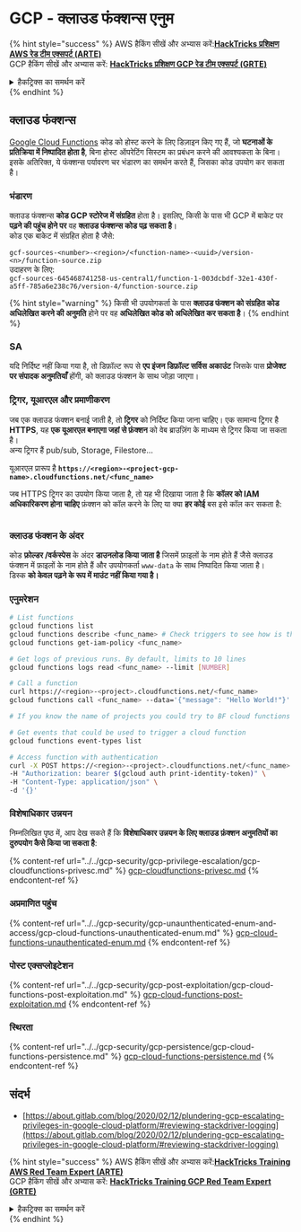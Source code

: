 # GCP - क्लाउड फंक्शन्स एनुम

{% hint style="success" %}
AWS हैकिंग सीखें और अभ्यास करें:<img src="/.gitbook/assets/image.png" alt="" data-size="line">[**HackTricks प्रशिक्षण AWS रेड टीम एक्सपर्ट (ARTE)**](https://training.hacktricks.xyz/courses/arte)<img src="/.gitbook/assets/image.png" alt="" data-size="line">\
GCP हैकिंग सीखें और अभ्यास करें: <img src="/.gitbook/assets/image (2).png" alt="" data-size="line">[**HackTricks प्रशिक्षण GCP रेड टीम एक्सपर्ट (GRTE)**<img src="/.gitbook/assets/image (2).png" alt="" data-size="line">](https://training.hacktricks.xyz/courses/grte)

<details>

<summary>हैकट्रिक्स का समर्थन करें</summary>

* [**सदस्यता योजनाएँ**](https://github.com/sponsors/carlospolop) की जाँच करें!
* **शामिल हों** 💬 [**डिस्कॉर्ड समूह**](https://discord.gg/hRep4RUj7f) या [**टेलीग्राम समूह**](https://t.me/peass) या हमें **ट्विटर** 🐦 [**@hacktricks\_live**](https://twitter.com/hacktricks\_live)** पर फॉलो** करें।
* **हैकिंग ट्रिक्स साझा करें, PRs सबमिट करके** [**HackTricks**](https://github.com/carlospolop/hacktricks) और [**HackTricks Cloud**](https://github.com/carlospolop/hacktricks-cloud) github रेपो में।

</details>
{% endhint %}

## क्लाउड फंक्शन्स <a href="#reviewing-cloud-functions" id="reviewing-cloud-functions"></a>

[Google Cloud Functions](https://cloud.google.com/functions/) कोड को होस्ट करने के लिए डिज़ाइन किए गए हैं, जो **घटनाओं के प्रतिक्रिया में निष्पादित होता है**, बिना होस्ट ऑपरेटिंग सिस्टम का प्रबंधन करने की आवश्यकता के बिना। इसके अतिरिक्त, ये फंक्शन्स पर्यावरण चर भंडारण का समर्थन करते हैं, जिसका कोड उपयोग कर सकता है।

### भंडारण

क्लाउड फंक्शन्स **कोड GCP स्टोरेज में संग्रहित** होता है। इसलिए, किसी के पास भी GCP में बाकेट पर **पढ़ने की पहुंच होने पर** वह **क्लाउड फंक्शन्स कोड पढ़ सकता है**।\
कोड एक बाकेट में संग्रहित होता है जैसे:

`gcf-sources-<number>-<region>/<function-name>-<uuid>/version-<n>/function-source.zip`\
उदाहरण के लिए:\
`gcf-sources-645468741258-us-central1/function-1-003dcbdf-32e1-430f-a5ff-785a6e238c76/version-4/function-source.zip`

{% hint style="warning" %}
किसी भी उपयोगकर्ता के पास **क्लाउड फंक्शन को संग्रहित कोड अधिलेखित करने की अनुमति** होने पर वह **अधिलेखित कोड को अधिलेखित कर सकता है**।
{% endhint %}

### SA

यदि निर्दिष्ट नहीं किया गया है, तो डिफ़ॉल्ट रूप से **एप इंजन डिफ़ॉल्ट सर्विस अकाउंट** जिसके पास **प्रोजेक्ट पर संपादक अनुमतियाँ** होंगी, को क्लाउड फंक्शन के साथ जोड़ा जाएगा।

### ट्रिगर, यूआरएल और प्रमाणीकरण

जब एक क्लाउड फंक्शन बनाई जाती है, तो **ट्रिगर** को निर्दिष्ट किया जाना चाहिए। एक सामान्य ट्रिगर है **HTTPS**, यह **एक यूआरएल बनाएगा जहां से फ़ंक्शन** को वेब ब्राउज़िंग के माध्यम से ट्रिगर किया जा सकता है।\
अन्य ट्रिगर हैं pub/sub, Storage, Filestore...

यूआरएल प्रारूप है **`https://<region>-<project-gcp-name>.cloudfunctions.net/<func_name>`**

जब HTTPS ट्रिगर का उपयोग किया जाता है, तो यह भी दिखाया जाता है कि **कॉलर को IAM अधिकारिकरण होना चाहिए** फ़ंक्शन को कॉल करने के लिए या क्या **हर कोई** बस इसे कॉल कर सकता है:

<figure><img src="../../../.gitbook/assets/image (3) (1) (1).png" alt=""><figcaption></figcaption></figure>

### क्लाउड फंक्शन के अंदर

कोड **फ़ोल्डर /वर्कस्पेस** के अंदर **डाउनलोड किया जाता है** जिसमें फ़ाइलों के नाम होते हैं जैसे क्लाउड फंक्शन में फ़ाइलों के नाम होते हैं और उपयोगकर्ता `www-data` के साथ निष्पादित किया जाता है।\
डिस्क **को केवल पढ़ने के रूप में माउंट नहीं किया गया है।**

### एनुमरेशन
```bash
# List functions
gcloud functions list
gcloud functions describe <func_name> # Check triggers to see how is this function invoked
gcloud functions get-iam-policy <func_name>

# Get logs of previous runs. By default, limits to 10 lines
gcloud functions logs read <func_name> --limit [NUMBER]

# Call a function
curl https://<region>-<project>.cloudfunctions.net/<func_name>
gcloud functions call <func_name> --data='{"message": "Hello World!"}'

# If you know the name of projects you could try to BF cloud functions names

# Get events that could be used to trigger a cloud function
gcloud functions event-types list

# Access function with authentication
curl -X POST https://<region>-<project>.cloudfunctions.net/<func_name> \
-H "Authorization: bearer $(gcloud auth print-identity-token)" \
-H "Content-Type: application/json" \
-d '{}'
```
### विशेषाधिकार उन्नयन

निम्नलिखित पृष्ठ में, आप देख सकते हैं कि **विशेषाधिकार उन्नयन के लिए क्लाउड फ़ंक्शन अनुमतियों का दुरुपयोग कैसे किया जा सकता है**:

{% content-ref url="../../gcp-security/gcp-privilege-escalation/gcp-cloudfunctions-privesc.md" %}
[gcp-cloudfunctions-privesc.md](../../gcp-security/gcp-privilege-escalation/gcp-cloudfunctions-privesc.md)
{% endcontent-ref %}

### अप्रमाणित पहुंच

{% content-ref url="../../gcp-security/gcp-unaunthenticated-enum-and-access/gcp-cloud-functions-unauthenticated-enum.md" %}
[gcp-cloud-functions-unauthenticated-enum.md](../../gcp-security/gcp-unaunthenticated-enum-and-access/gcp-cloud-functions-unauthenticated-enum.md)
{% endcontent-ref %}

### पोस्ट एक्सप्लोइटेशन

{% content-ref url="../../gcp-security/gcp-post-exploitation/gcp-cloud-functions-post-exploitation.md" %}
[gcp-cloud-functions-post-exploitation.md](../../gcp-security/gcp-post-exploitation/gcp-cloud-functions-post-exploitation.md)
{% endcontent-ref %}

### स्थिरता

{% content-ref url="../../gcp-security/gcp-persistence/gcp-cloud-functions-persistence.md" %}
[gcp-cloud-functions-persistence.md](../../gcp-security/gcp-persistence/gcp-cloud-functions-persistence.md)
{% endcontent-ref %}

## संदर्भ

* [https://about.gitlab.com/blog/2020/02/12/plundering-gcp-escalating-privileges-in-google-cloud-platform/#reviewing-stackdriver-logging](https://about.gitlab.com/blog/2020/02/12/plundering-gcp-escalating-privileges-in-google-cloud-platform/#reviewing-stackdriver-logging)

{% hint style="success" %}
AWS हैकिंग सीखें और अभ्यास करें:<img src="/.gitbook/assets/image.png" alt="" data-size="line">[**HackTricks Training AWS Red Team Expert (ARTE)**](https://training.hacktricks.xyz/courses/arte)<img src="/.gitbook/assets/image.png" alt="" data-size="line">\
GCP हैकिंग सीखें और अभ्यास करें: <img src="/.gitbook/assets/image (2).png" alt="" data-size="line">[**HackTricks Training GCP Red Team Expert (GRTE)**<img src="/.gitbook/assets/image (2).png" alt="" data-size="line">](https://training.hacktricks.xyz/courses/grte)

<details>

<summary>हैकट्रिक्स का समर्थन करें</summary>

* [**सदस्यता योजनाएँ**](https://github.com/sponsors/carlospolop) की जाँच करें!
* **शामिल हों** 💬 [**डिस्कॉर्ड समूह**](https://discord.gg/hRep4RUj7f) या [**टेलीग्राम समूह**](https://t.me/peass) और **ट्विटर** 🐦 पर हमें **फॉलो** करें 🐦 [**@hacktricks\_live**](https://twitter.com/hacktricks\_live)**.**
* **हैकिंग ट्रिक्स साझा करें, [**HackTricks**](https://github.com/carlospolop/hacktricks) और [**HackTricks Cloud**](https://github.com/carlospolop/hacktricks-cloud) github रेपो में PR जमा करके**।

</details>
{% endhint %}
